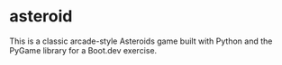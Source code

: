 # asteroid
This is a classic arcade-style Asteroids game built with Python and the PyGame library for a Boot.dev exercise.
